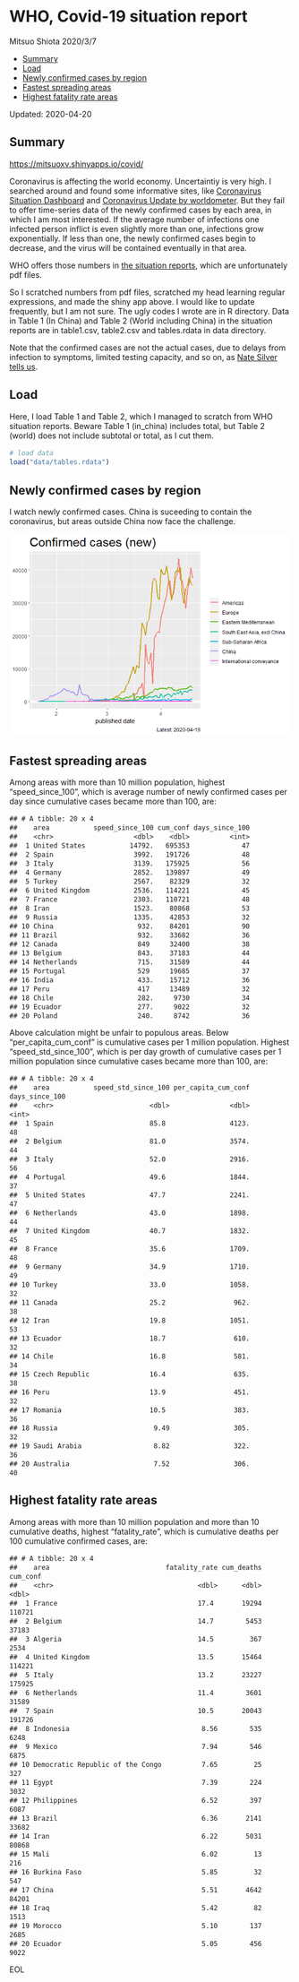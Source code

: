 WHO, Covid-19 situation report
================
Mitsuo Shiota
2020/3/7

  - [Summary](#summary)
  - [Load](#load)
  - [Newly confirmed cases by region](#newly-confirmed-cases-by-region)
  - [Fastest spreading areas](#fastest-spreading-areas)
  - [Highest fatality rate areas](#highest-fatality-rate-areas)

Updated: 2020-04-20

## Summary

<https://mitsuoxv.shinyapps.io/covid/>

Coronavirus is affecting the world economy. Uncertaintiy is very high. I
searched around and found some informative sites, like [Coronavirus
Situation
Dashboard](https://who.maps.arcgis.com/apps/opsdashboard/index.html#/c88e37cfc43b4ed3baf977d77e4a0667)
and [Coronavirus Update by
worldometer](https://www.worldometers.info/coronavirus/). But they fail
to offer time-series data of the newly confirmed cases by each area, in
which I am most interested. If the average number of infections one
infected person inflict is even slightly more than one, infections grow
exponentially. If less than one, the newly confirmed cases begin to
decrease, and the virus will be contained eventually in that area.

WHO offers those numbers in [the situation
reports](https://www.who.int/emergencies/diseases/novel-coronavirus-2019/situation-reports/),
which are unfortunately pdf files.

So I scratched numbers from pdf files, scratched my head learning
regular expressions, and made the shiny app above. I would like to
update frequently, but I am not sure. The ugly codes I wrote are in R
directory. Data in Table 1 (In China) and Table 2 (World including
China) in the situation reports are in table1.csv, table2.csv and
tables.rdata in data directory.

Note that the confirmed cases are not the actual cases, due to delays
from infection to symptoms, limited testing capacity, and so on, as
[Nate Silver tells
us](https://fivethirtyeight.com/features/coronavirus-case-counts-are-meaningless/).

## Load

Here, I load Table 1 and Table 2, which I managed to scratch from WHO
situation reports. Beware Table 1 (in\_china) includes total, but Table
2 (world) does not include subtotal or total, as I cut them.

``` r
# load data
load("data/tables.rdata")
```

## Newly confirmed cases by region

I watch newly confirmed cases. China is suceeding to contain the
coronavirus, but areas outside China now face the challenge.

![](README_files/figure-gfm/chart-1.png)<!-- -->

## Fastest spreading areas

Among areas with more than 10 million population, highest
“speed\_since\_100”, which is average number of newly confirmed cases
per day since cumulative cases became more than 100, are:

    ## # A tibble: 20 x 4
    ##    area           speed_since_100 cum_conf days_since_100
    ##    <chr>                    <dbl>    <dbl>          <int>
    ##  1 United States           14792.   695353             47
    ##  2 Spain                    3992.   191726             48
    ##  3 Italy                    3139.   175925             56
    ##  4 Germany                  2852.   139897             49
    ##  5 Turkey                   2567.    82329             32
    ##  6 United Kingdom           2536.   114221             45
    ##  7 France                   2303.   110721             48
    ##  8 Iran                     1523.    80868             53
    ##  9 Russia                   1335.    42853             32
    ## 10 China                     932.    84201             90
    ## 11 Brazil                    932.    33682             36
    ## 12 Canada                    849     32400             38
    ## 13 Belgium                   843.    37183             44
    ## 14 Netherlands               715.    31589             44
    ## 15 Portugal                  529     19685             37
    ## 16 India                     433.    15712             36
    ## 17 Peru                      417     13489             32
    ## 18 Chile                     282.     9730             34
    ## 19 Ecuador                   277.     9022             32
    ## 20 Poland                    240.     8742             36

Above calculation might be unfair to populous areas. Below
“per\_capita\_cum\_conf” is cumulative cases per 1 million population.
Highest “speed\_std\_since\_100”, which is per day growth of cumulative
cases per 1 million population since cumulative cases became more than
100, are:

    ## # A tibble: 20 x 4
    ##    area           speed_std_since_100 per_capita_cum_conf days_since_100
    ##    <chr>                        <dbl>               <dbl>          <int>
    ##  1 Spain                        85.8                4123.             48
    ##  2 Belgium                      81.0                3574.             44
    ##  3 Italy                        52.0                2916.             56
    ##  4 Portugal                     49.6                1844.             37
    ##  5 United States                47.7                2241.             47
    ##  6 Netherlands                  43.0                1898.             44
    ##  7 United Kingdom               40.7                1832.             45
    ##  8 France                       35.6                1709.             48
    ##  9 Germany                      34.9                1710.             49
    ## 10 Turkey                       33.0                1058.             32
    ## 11 Canada                       25.2                 962.             38
    ## 12 Iran                         19.8                1051.             53
    ## 13 Ecuador                      18.7                 610.             32
    ## 14 Chile                        16.8                 581.             34
    ## 15 Czech Republic               16.4                 635.             38
    ## 16 Peru                         13.9                 451.             32
    ## 17 Romania                      10.5                 383.             36
    ## 18 Russia                        9.49                305.             32
    ## 19 Saudi Arabia                  8.82                322.             36
    ## 20 Australia                     7.52                306.             40

## Highest fatality rate areas

Among areas with more than 10 million population and more than 10
cumulative deaths, highest “fatality\_rate”, which is cumulative deaths
per 100 cumulative confirmed cases, are:

    ## # A tibble: 20 x 4
    ##    area                             fatality_rate cum_deaths cum_conf
    ##    <chr>                                    <dbl>      <dbl>    <dbl>
    ##  1 France                                   17.4       19294   110721
    ##  2 Belgium                                  14.7        5453    37183
    ##  3 Algeria                                  14.5         367     2534
    ##  4 United Kingdom                           13.5       15464   114221
    ##  5 Italy                                    13.2       23227   175925
    ##  6 Netherlands                              11.4        3601    31589
    ##  7 Spain                                    10.5       20043   191726
    ##  8 Indonesia                                 8.56        535     6248
    ##  9 Mexico                                    7.94        546     6875
    ## 10 Democratic Republic of the Congo          7.65         25      327
    ## 11 Egypt                                     7.39        224     3032
    ## 12 Philippines                               6.52        397     6087
    ## 13 Brazil                                    6.36       2141    33682
    ## 14 Iran                                      6.22       5031    80868
    ## 15 Mali                                      6.02         13      216
    ## 16 Burkina Faso                              5.85         32      547
    ## 17 China                                     5.51       4642    84201
    ## 18 Iraq                                      5.42         82     1513
    ## 19 Morocco                                   5.10        137     2685
    ## 20 Ecuador                                   5.05        456     9022

EOL
